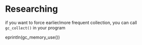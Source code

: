 


# Researching

 if you want to force earlier/more frequent collection, you can call `gc_collect()` in your program
 
 
 eprintln(gc_memory_use())
 